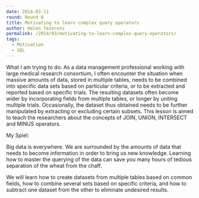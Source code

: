 ```yaml
---
date: 2014-03-11
round: Round 8
title: Motivating to learn complex query operators
author: Helen Yezerets
permalink: /2014/03/motivating-to-learn-complex-query-operators/
tags:
  - Motivation
  - SQL
---
```

What I am trying to do: As a data management professional working with large medical research consortium, I often encounter the situation when massive amounts of data, stored in multiple tables, needs to be combined into specific data sets based on particular criteria, or to be extracted and reported based on specific trials. The resulting datasets often become wider by incorporating fields from multiple tables, or longer by uniting multiple trials. Occasionally, the dataset thus obtained needs to be further manipulated by extracting or excluding certain subsets. This lesson is aimed to teach the researchers about the concepts of JOIN, UNION, INTERSECT and MINUS operators.

My Spiel:

Big data is everywhere. We are surrounded by the amounts of data that needs to become information in order to bring us new knowledge. Learning how to master the querying of the data can save you many hours of tedious separation of the wheat from the chaff.

We will learn how to create datasets from multiple tables based on common fields, how to combine several sets based on specific criteria, and how to subtract one dataset from the other to eliminate undesired results.
